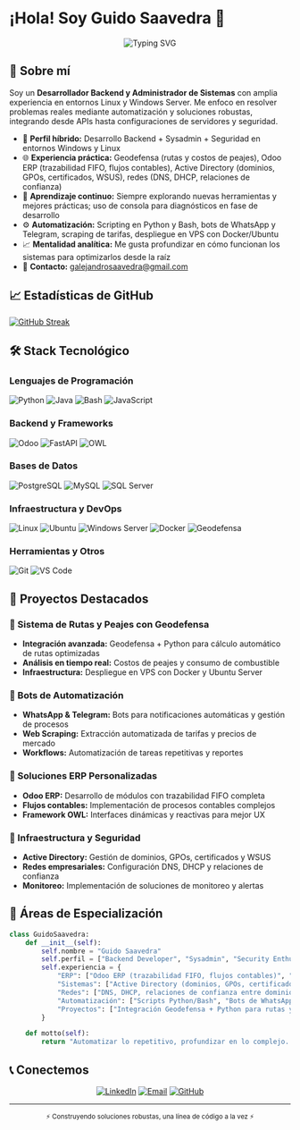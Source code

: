 # ¡Hola! Soy Guido Saavedra 👋

<div align="center">
  <img src="https://readme-typing-svg.herokuapp.com?font=Fira+Code&size=22&duration=3000&pause=1000&color=00D9FF&center=true&vCenter=true&multiline=true&width=600&height=100&lines=Backend+Developer;Sysadmin+Apasionado+por+Automatizar;Python+%26+Odoo+como+aliados" alt="Typing SVG" />
</div>

## 🚀 Sobre mí

Soy un **Desarrollador Backend y Administrador de Sistemas** con amplia experiencia en entornos Linux y Windows Server. Me enfoco en resolver problemas reales mediante automatización y soluciones robustas, integrando desde APIs hasta configuraciones de servidores y seguridad.

- 🔧 **Perfil híbrido:** Desarrollo Backend + Sysadmin + Seguridad en entornos Windows y Linux  
- 🌐 **Experiencia práctica:** Geodefensa (rutas y costos de peajes), Odoo ERP (trazabilidad FIFO, flujos contables), Active Directory (dominios, GPOs, certificados, WSUS), redes (DNS, DHCP, relaciones de confianza)  
- 🧠 **Aprendizaje continuo:** Siempre explorando nuevas herramientas y mejores prácticas; uso de consola para diagnósticos en fase de desarrollo  
- ⚙️ **Automatización:** Scripting en Python y Bash, bots de WhatsApp y Telegram, scraping de tarifas, despliegue en VPS con Docker/Ubuntu  
- 📈 **Mentalidad analítica:** Me gusta profundizar en cómo funcionan los sistemas para optimizarlos desde la raíz  
- 📧 **Contacto:** [galejandrosaavedra@gmail.com](mailto:galejandrosaavedra@gmail.com)

## 📈 Estadísticas de GitHub
<a href="https://git.io/streak-stats">
  <img src="https://github-readme-streak-stats-eight.vercel.app?user=BOKG" alt="GitHub Streak" />
</a>

## 🛠️ Stack Tecnológico

### Lenguajes de Programación
![Python](https://img.shields.io/badge/Python-3776AB?style=for-the-badge&logo=python&logoColor=white)
![Java](https://img.shields.io/badge/Java-ED8B00?style=for-the-badge&logo=java&logoColor=white)
![Bash](https://img.shields.io/badge/Bash-121011?style=for-the-badge&logo=gnu-bash&logoColor=white)
![JavaScript](https://img.shields.io/badge/JavaScript-F7DF1E?style=for-the-badge&logo=javascript&logoColor=black)

### Backend y Frameworks
![Odoo](https://img.shields.io/badge/Odoo-714B67?style=for-the-badge&logo=odoo&logoColor=white)
![FastAPI](https://img.shields.io/badge/FastAPI-009688?style=for-the-badge&logo=fastapi&logoColor=white)
![OWL](https://img.shields.io/badge/OWL-FF6B6B?style=for-the-badge&logo=javascript&logoColor=white)

### Bases de Datos
![PostgreSQL](https://img.shields.io/badge/PostgreSQL-316192?style=for-the-badge&logo=postgresql&logoColor=white)
![MySQL](https://img.shields.io/badge/MySQL-00000F?style=for-the-badge&logo=mysql&logoColor=white)
![SQL Server](https://img.shields.io/badge/Microsoft_SQL_Server-CC2927?style=for-the-badge&logo=microsoft-sql-server&logoColor=white)

### Infraestructura y DevOps
![Linux](https://img.shields.io/badge/Linux-FCC624?style=for-the-badge&logo=linux&logoColor=black)
![Ubuntu](https://img.shields.io/badge/Ubuntu-E95420?style=for-the-badge&logo=ubuntu&logoColor=white)
![Windows Server](https://img.shields.io/badge/Windows_Server-0078D6?style=for-the-badge&logo=windows&logoColor=white)
![Docker](https://img.shields.io/badge/Docker-2496ED?style=for-the-badge&logo=docker&logoColor=white)
![Geodefensa](https://img.shields.io/badge/Geodefensa-007ACC?style=for-the-badge&logo=docker&logoColor=white)

### Herramientas y Otros
![Git](https://img.shields.io/badge/Git-F05032?style=for-the-badge&logo=git&logoColor=white)
![VS Code](https://img.shields.io/badge/VSCode-007ACC?style=for-the-badge&logo=visual-studio-code&logoColor=white)

## 🎯 Proyectos Destacados

### 🚛 Sistema de Rutas y Peajes con Geodefensa
- **Integración avanzada:** Geodefensa + Python para cálculo automático de rutas optimizadas
- **Análisis en tiempo real:** Costos de peajes y consumo de combustible
- **Infraestructura:** Despliegue en VPS con Docker y Ubuntu Server

### 🤖 Bots de Automatización
- **WhatsApp & Telegram:** Bots para notificaciones automáticas y gestión de procesos
- **Web Scraping:** Extracción automatizada de tarifas y precios de mercado
- **Workflows:** Automatización de tareas repetitivas y reportes

### 🏢 Soluciones ERP Personalizadas
- **Odoo ERP:** Desarrollo de módulos con trazabilidad FIFO completa
- **Flujos contables:** Implementación de procesos contables complejos
- **Framework OWL:** Interfaces dinámicas y reactivas para mejor UX

### 🔧 Infraestructura y Seguridad
- **Active Directory:** Gestión de dominios, GPOs, certificados y WSUS
- **Redes empresariales:** Configuración DNS, DHCP y relaciones de confianza
- **Monitoreo:** Implementación de soluciones de monitoreo y alertas

## 🧠 Áreas de Especialización

```python
class GuidoSaavedra:
    def __init__(self):
        self.nombre = "Guido Saavedra"
        self.perfil = ["Backend Developer", "Sysadmin", "Security Enthusiast"]
        self.experiencia = {
            "ERP": ["Odoo ERP (trazabilidad FIFO, flujos contables)", "OWL"],
            "Sistemas": ["Active Directory (dominios, GPOs, certificados, WSUS)", "Windows Server 2019+"],
            "Redes": ["DNS, DHCP, relaciones de confianza entre dominios", "Pruebas y segmentación"],
            "Automatización": ["Scripts Python/Bash", "Bots de WhatsApp y Telegram", "Scraping de tarifas"],
            "Proyectos": ["Integración Geodefensa + Python para rutas y peajes", "Despliegue en VPS (Ubuntu/Docker)"]
        }

    def motto(self):
        return "Automatizar lo repetitivo, profundizar en lo complejo. Siempre aprendiendo."
````

## 📞 Conectemos

<div align="center">
  
[![LinkedIn](https://img.shields.io/badge/LinkedIn-0077B5?style=for-the-badge&logo=linkedin&logoColor=white)](https://www.linkedin.com/in/guidosaavedra4/)
[![Email](https://img.shields.io/badge/Email-D14836?style=for-the-badge&logo=gmail&logoColor=white)](mailto:galejandrosaavedra@gmail.com)
[![GitHub](https://img.shields.io/badge/GitHub-100000?style=for-the-badge&logo=github&logoColor=white)](https://github.com/BOKG)

</div>

---

<div align="center">
  <sub>⚡ Construyendo soluciones robustas, una línea de código a la vez ⚡</sub>
</div>
